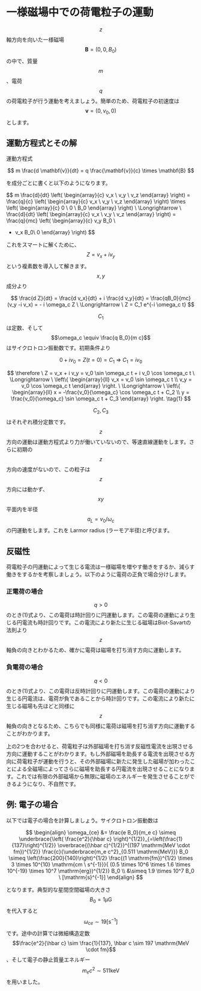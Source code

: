 # 一様磁場中での荷電粒子の運動

$$z$$軸方向を向いた一様磁場$$\mathbf{B} = (0, 0, B_0)$$の中で、質量$$m$$、電荷$$q$$の荷電粒子が行う運動を考えましょう。簡単のため、荷電粒子の初速度は$$\mathbf{v} = (0, v_0, 0)$$とします。

## 運動方程式とその解

運動方程式

$$
m \frac{d \mathbf{v}}{dt} 
= q \frac{\mathbf{v}}{c} \times \mathbf{B}
$$

を成分ごとに書くと以下のようになります。

$$
m \frac{d}{dt} \left( \begin{array}{c}
v_x \\
v_y \\
v_z
\end{array} \right) = \frac{q}{c} \left( \begin{array}{c}
v_x \\
v_y \\
v_z
\end{array} \right) \times \left( \begin{array}{c}
0 \\
0 \\
B_0
\end{array} \right) \ \Longrightarrow \ \frac{d}{dt} \left( \begin{array}{c}
v_x \\
v_y \\
v_z
\end{array} \right) = \frac{q}{mc} \left( \begin{array}{c}
v_y B_0 \\
- v_x B_0\\
0
\end{array} \right) 
$$

これをスマートに解くために、$$Z = v_x + i v_y$$という複素数を導入して解きます。$$x, y$$成分より

$$
\frac{d Z}{dt} 
= \frac{d v_x}{dt} + i \frac{d v_y}{dt} 
= \frac{qB_0}{mc} (v_y -i v_x) 
= - i \omega_c Z \ \Longrightarrow \ 
Z
 = C_1 e^{-i \omega_c t} 
$$

$$C_1$$は定数、そして$$\omega_c \equiv \frac{q B_0}{m c}$$はサイクロトロン振動数です。初期条件より

$$
0+ i v_0 
= Z(t=0) 
= C_1  \ \Longrightarrow \ 
C_1 = 
i v_0
$$

$$
\therefore \ Z 
= v_x + i v_y 
= v_0 \sin \omega_c t + i v_0 \cos \omega_c t \ \Longrightarrow \ 
\left\{ \begin{array}{ll}
v_x 
= v_0 \sin \omega_c t \\
v_y 
= v_0 \cos \omega_c t 
\end{array} \right.
\ \Longrightarrow \ 
\left\{ \begin{array}{ll}
x 
= -\frac{v_0}{\omega_c} \cos \omega_c t + C_2 \\
y 
= \frac{v_0}{\omega_c} \sin \omega_c t  + C_3
\end{array} \right. \tag{1}
$$

$$C_2, C_3$$はそれぞれ積分定数です。  
$$z$$方向の運動は運動方程式より力が働いていないので、等速直線運動をします。さらに初期の$$z$$方向の速度がないので、この粒子は$$z$$方向には動かず、$$xy$$平面内を半径$$a_L = v_0/\omega_c$$の円運動をします。これを Larmor radius (ラーモア半径)と呼びます。

## 反磁性

荷電粒子の円運動によって生じる電流は一様磁場を増やす働きをするか、減らす働きをするかを考察しましょう。以下のように電荷の正負で場合分けします。

### 正電荷の場合

$$q > 0$$のとき(1)式より、この電荷は時計回りに円運動します。この電荷の運動により生じる円電流も時計回りです。この電流により新たに生じる磁場はBiot-Savartの法則より$$z$$軸負の向きとわかるため、確かに電荷は磁場を打ち消す方向に運動します。

### 負電荷の場合

$$q < 0$$のとき(1)式より、この電荷は反時計回りに円運動します。この電荷の運動により生じる円電流は、電荷が負であることから時計回りです。この電流により新たに生じる磁場も先ほどと同様に$$z$$軸負の向きとなるため、こちらでも同様に電荷は磁場を打ち消す方向に運動することがわかります。

上の2つを合わせると、荷電粒子は外部磁場を打ち消す反磁性電流を出現させる方向に運動することがわかります。もし外部磁場を助長する電流を出現させる方向に荷電粒子が運動を行うと、その外部磁場に新たに発生した磁場が加わったことによる全磁場によってさらに磁場を助長する円電流を出現させることになります。これでは有限の外部磁場から無限に磁場のエネルギーを発生させることができるようになり、不自然です。

## 例: 電子の場合

以下では電子の場合を計算しましょう。サイクロトロン振動数は

$$
\begin{align}
\omega_{ce} 
&= \frac{e B_0}{m_e c} 
\simeq \underbrace{\left( \frac{e^2}{\hbar c} \right)^{1/2}}_{=\left(\frac{1}{137}\right)^{1/2}} \overbrace{(\hbar c)^{1/2}}^{(197 \mathrm{MeV \cdot fm})^{1/2}} \frac{c}{\underbrace{m_e c^2}_{0.511 \mathrm{MeV}}} B_0 
\simeq \left(\frac{200}{140}\right)^{1/2} \frac{(1 \mathrm{fm})^{1/2} \times 3 \times 10^{10} \mathrm{cm \ s^{-1}}}{ (0.5 \times 10^6 \times 1.6 \times 10^{-19} \times 10^7 \mathrm{erg})^{1/2}} B_0 \\
&\simeq 1.9 \times 10^7 B_0 \ [\mathrm{s}^{-1}]
\end{align}
$$

となります。典型的な星間空間磁場の大きさ$$B_0 = 1 \mathrm{\mu G}$$を代入すると$$\omega_{ce} \sim 19 [\mathrm{s}^{-1}]$$です。途中の計算では微細構造定数$$\frac{e^2}{\hbar c} \sim \frac{1}{137}, \hbar c \sim 197 \mathrm{MeV \cdot fm}$$、そして電子の静止質量エネルギー$$m_e c^2 \sim 511 \mathrm{keV}$$を用いました。
